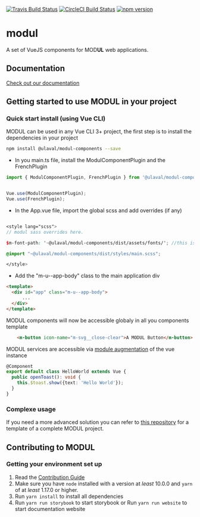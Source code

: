 [![Travis Build Status](https://travis-ci.org/ulaval/modul.svg?branch=develop)](https://travis-ci.org/ulaval/modul)
[![CircleCI Build Status](https://circleci.com/gh/ulaval/modul/tree/develop.svg?style=shield&circle-token=:circle-token)](https://circleci.com/gh/ulaval/modul)
[![npm version](https://badge.fury.io/js/%40ulaval%2Fmodul-components.svg)](https://badge.fury.io/js/%40ulaval%2Fmodul-components)

# modul

A set of VueJS components for MOD**UL** web applications.

## Documentation

[Check out our documentation](https://ulaval.github.io/modul)

## Getting started to use MODUL in your project

### Quick start install (using Vue CLI)

MODUL can be used in any Vue CLI 3+ project, the first step is to install the dependencies in your project

```bash
npm install @ulaval/modul-components --save
```

- In you main.ts file, install the ModulComponentPlugin and the FrenchPlugin

```typescript
import { ModulComponentPlugin, FrenchPlugin } from '@ulaval/modul-components';


Vue.use(ModulComponentPlugin);
Vue.use(FrenchPlugin);
```

- In the App.vue file, import the global scss and add overrides (if any)

```scss

<style lang="scss">
// modul sass overrides here.

$m-font-path: '~@ulaval/modul-components/dist/assets/fonts/'; //this is required.

@import "~@ulaval/modul-components/dist/styles/main.scss";

</style>

```
- Add the "m-u--app-body" class to the main application div
```html
<template>
  <div id="app" class="m-u--app-body">
      ...
  </div>
</template>

```

MODUL components will now be accessible globaly in all you components template

```html
    <m-button icon-name="m-svg__close-clear">A MODUL Button</m-button>
```

MODUL services are accessible via [module augmentation](https://www.typescriptlang.org/docs/handbook/declaration-merging.html#module-augmentation) of the vue instance

```typescript
@Component
export default class HelloWorld extends Vue {
  public openToast(): void {
    this.$toast.show({text: 'Hello World'});
  }
}

```

### Complexe usage

If you need a more advanced solution you can refer to [this repository](https://github.com/ulaval/modul-typescript-template) for a template of a complete MODUL project.

## Contributing to MODUL

### Getting your environment set up

1. Read the [Contribution Guide](./CONTRIBUTING.md)
2. Make sure you have `node` installed with a version at _least_ 10.0.0 and `yarn` of at _least_ 1.17.0 or higher.
3. Run `yarn install` to install all dependencies
4. Run `yarn run storybook` to start storybook or Run `yarn run website` to start documentation website
